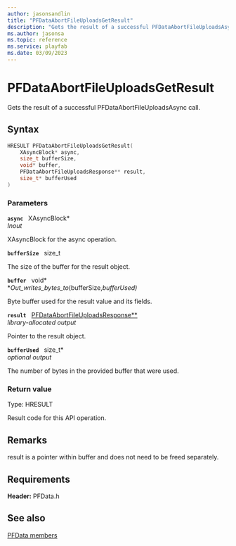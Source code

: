 ```yaml
---
author: jasonsandlin
title: "PFDataAbortFileUploadsGetResult"
description: "Gets the result of a successful PFDataAbortFileUploadsAsync call."
ms.author: jasonsa
ms.topic: reference
ms.service: playfab
ms.date: 03/09/2023
---
```


# PFDataAbortFileUploadsGetResult  

Gets the result of a successful PFDataAbortFileUploadsAsync call.  

## Syntax  
  
```cpp
HRESULT PFDataAbortFileUploadsGetResult(  
    XAsyncBlock* async,  
    size_t bufferSize,  
    void* buffer,  
    PFDataAbortFileUploadsResponse** result,  
    size_t* bufferUsed  
)  
```  
  
### Parameters  
  
**`async`** &nbsp; XAsyncBlock*  
*_Inout_*  
  
XAsyncBlock for the async operation.  
  
**`bufferSize`** &nbsp; size_t  
  
The size of the buffer for the result object.  
  
**`buffer`** &nbsp; void*  
*_Out_writes_bytes_to_(bufferSize,*bufferUsed)*  
  
Byte buffer used for the result value and its fields.  
  
**`result`** &nbsp; [PFDataAbortFileUploadsResponse**](../../pfdatatypes/structs/pfdataabortfileuploadsresponse.md)  
*library-allocated output*  
  
Pointer to the result object.  
  
**`bufferUsed`** &nbsp; size_t*  
*optional output*  
  
The number of bytes in the provided buffer that were used.  
  
  
### Return value
Type: HRESULT
  
Result code for this API operation.
  
## Remarks  
  
result is a pointer within buffer and does not need to be freed separately.
  
## Requirements  
  
**Header:** PFData.h
  
## See also  
[PFData members](../pfdata_members.md)  

  
  
